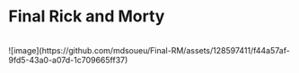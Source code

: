 # Final Rick and Morty
<br/>
![image](https://github.com/mdsoueu/Final-RM/assets/128597411/f44a57af-9fd5-43a0-a07d-1c709665ff37)
